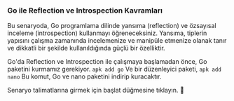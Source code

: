 ### Go ile Reflection ve Introspection Kavramları

Bu senaryoda, Go programlama dilinde yansıma (reflection) ve özsayısal inceleme (introspection) kullanmayı öğreneceksiniz. Yansıma, tiplerin yapısını çalışma zamanında incelemenize ve manipüle etmenize olanak tanır ve dikkatli bir şekilde kullanıldığında güçlü bir özelliktir.

Go'da Reflection ve Introspection ile çalışmaya başlamadan önce, Go paketini kurmamız gerekiyor.
```apk add go```
Ve bir düzenleyici paketi,
```apk add nano``` 
Bu komut, Go ve nano paketini indirip kuracaktır.

Senaryo talimatlarına girmek için başlat düğmesine tıklayın. 🚀
